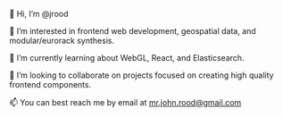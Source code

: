 👋 Hi, I’m @jrood

👀 I’m interested in frontend web development, geospatial data, and modular/eurorack synthesis.

🌱 I’m currently learning about WebGL, React, and Elasticsearch.

💞️ I’m looking to collaborate on projects focused on creating high quality frontend components.

📫 You can best reach me by email at [mr.john.rood@gmail.com](mailto:mr.john.rood@gmail.com)
